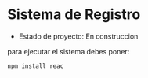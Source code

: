 <h1>Sistema de Registro</h1>

- Estado de proyecto: En construccion

para ejecutar el sistema debes poner:

```npm install reac```
